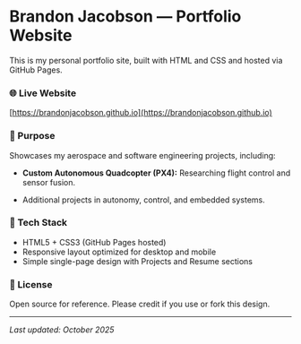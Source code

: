 # Brandon Jacobson — Portfolio Website

This is my personal portfolio site, built with HTML and CSS and hosted via GitHub Pages.

### 🌐 Live Website
[https://brandonjacobson.github.io](https://brandonjacobson.github.io)  

### 🚀 Purpose
Showcases my aerospace and software engineering projects, including:
- **Custom Autonomous Quadcopter (PX4):** Researching flight control and sensor fusion.
<!--- **PID Controller Visualizer:** (Coming soon) 1D control simulation project.-->
- Additional projects in autonomy, control, and embedded systems.

### 🧩 Tech Stack
- HTML5 + CSS3 (GitHub Pages hosted)
- Responsive layout optimized for desktop and mobile
- Simple single-page design with Projects and Resume sections

### 📄 License
Open source for reference. Please credit if you use or fork this design.

---

_Last updated: October 2025_
